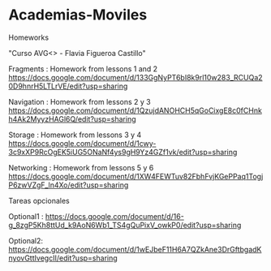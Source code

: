 # Academias-Moviles
Homeworks

"Curso AVG<> - Flavia Figueroa Castillo" 

Fragments :
Homework from lessons 1 and 2
https://docs.google.com/document/d/133GgNyPT6bI8k9rl10w283_RCUQa20D9hnrH5LTLrVE/edit?usp=sharing


Navigation :
Homework from lessons 2 y 3 
https://docs.google.com/document/d/1QzujdANOHCH5qGoCixgE8c0fCHnkh4Ak2MyyzHAGl6Q/edit?usp=sharing


Storage :
Homework from lessons 3 y 4
https://docs.google.com/document/d/1cwy-3c9xXP9RcOgEK5iUG5ONaNf4ys9gH9Yz4GZf1vk/edit?usp=sharing


Networking :
Homework from lessons 5 y 6
https://docs.google.com/document/d/1XW4FEWTuv82FbhFvjKGePPaq1TogjP6zwVZgF_ln4Xo/edit?usp=sharing


Tareas opcionales


Optional1  : 
https://docs.google.com/document/d/16-g_8zgP5Kh8ttUd_k9AoN6Wb1_TS4gQuPixV_owkP0/edit?usp=sharing

Optional2: 
https://docs.google.com/document/d/1wEJbeF11H6A7QZkAne3DrGftbgadKnyovGttIvegcII/edit?usp=sharing

